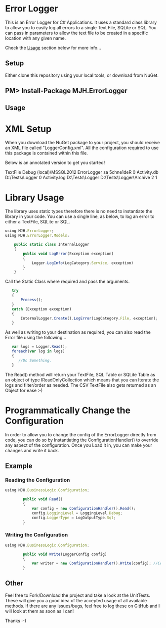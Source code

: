 # Error Logger
This is an Error Logger for C# Applications.  It uses a standard class library to allow you to easily log all errors to a single Text File, SQLite or SQL.  You can pass in parameters to allow the text file to be created in a specific location with any given name.

Check the [Usage](https://github.com/markhotchkiss/ErrorLogger/wiki#usage) section below for more info...

## Setup

Either clone this repository using your local tools, or download from NuGet.

PM> Install-Package MJH.ErrorLogger
-----------------------------------

## Usage

# XML Setup

When you download the NuGet package to your project, you should receive an XML file called "LoggerConfig.xml".  All the configuration required to use this package is contained within this file.

Below is an annotated version to get you started!

<?xml version="1.0" encoding="utf-8" ?>
<LoggerConfig>
  <LoggerType>TextFile</LoggerType> <!--TextFile, SQLite, SQL-->
  <LoggingLevel>Debug</LoggingLevel> <!--Debug, Info, Error - NOTE, this is case sensitive-->
  <Sql>
    <ServerInformation>
      <Server>(local)\MSSQL2012</Server>
      <Database>ErrorLogger</Database>
      <Username>sa</Username>
      <Password>5chne1deR</Password>
    </ServerInformation>
    <LoggerInformation>
      <HistoryToKeep>0</HistoryToKeep> <!--Use 0 for no truncation-->
    </LoggerInformation>
  </Sql>
  <SQLite>
    <ServerInformation>
      <LogFileName>Activity.db</LogFileName>
      <LogFileLocation>D:\Tests\Logger</LogFileLocation>
    </ServerInformation>
    <LoggerInformation>
      <HistoryToKeep>0</HistoryToKeep> <!--Use 0 for no truncation-->
    </LoggerInformation>
  </SQLite>
  <Text>
    <FileInformation>
      <LogFileName>Activity.log</LogFileName>
      <LogFileLocation>D:\Tests\Logger</LogFileLocation>
      <ArchiveDirectory>D:\Tests\Logger\Archive</ArchiveDirectory>
    </FileInformation>
    <LoggerInformation>
      <FileHistoryToKeep>2</FileHistoryToKeep> <!--Use 0 for no truncation-->
      <MaxFileSize>1</MaxFileSize>
    </LoggerInformation>
  </Text>
</LoggerConfig>

# Library Usage

The library uses static types therefore there is no need to instantiate the library in your code.  You can use a single line, as below, to log an error to either a TextFile, SQLite or SQL.

```javascript
using MJH.ErrorLogger;
using MJH.ErrorLogger.Models;

    public static class InternalLogger
    {
        public void LogError(Exception exception)
        {
            Logger.LogInfo(LogCategory.Service, exception)
        }
    }
```

Call the Static Class where required and pass the arguments.
```javascript  
   try
   {
       Process();
   }
   catch (Exception exception)
   {
       InternalLogger.Create().LogError(LogCategory.File, exception);
   }
```
As well as writing to your destination as required, you can also read the Error file using the following...

```javascript  
   var logs = Logger.Read();
   foreach(var log in logs)
   {
      //Do Something.
   }
```

The Read() method will return your TextFile, SQL Table or SQLite Table as an object of type IReadOnlyCollection<T> which means that you can Iterate the logs and filter/order as needed.  The CSV TextFile also gets returned as an Object for ease :-)

# Programmatically Change the Configuration

In order to allow you to change the config of the ErrorLogger directly from code, you can do so by Instantiating the ConfigurationHandler() to override any aspect of the configuration.  Once you Load it in, you can make your changes and write it back.

## Example
### Reading the Configuration

```javascript  
using MJH.BusinessLogic.Configuration;

        public void Read()
        {
            var config = new ConfigurationHandler().Read();
            config.LoggingLevel = LoggingLevel.Debug;
            config.LoggerType = LogOutputType.Sql;
        }
```

### Writing the Configuration

```javascript  
using MJH.BusinessLogic.Configuration;

        public void Write(LoggerConfig config)
        {
            var writer = new ConfigurationHandler().Write(config); //Config from the Read() method above after changes.
        }
```

## Other
Feel free to Fork/Download the project and take a look at the UnitTests.  These will give you a good idea of the accepted usage of all available methods.  If there are any issues/bugs, feel free to log these on GitHub and I will look at them as soon as I can!

Thanks :-)
